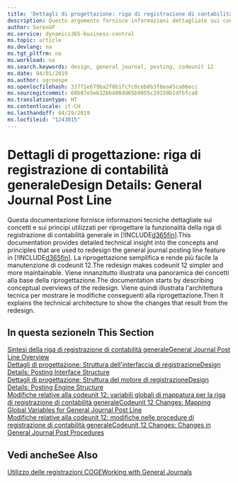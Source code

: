 ```yaml
---
title: 'Dettagli di progettazione: riga di registrazione di contabilità generale | Microsoft Docs'
description: Questo argomento fornisce informazioni dettagliate sui concetti e sui principi utilizzati per riprogettare la funzionalità della riga di registrazione di contabilità generale in Business Central.
author: SorenGP
ms.service: dynamics365-business-central
ms.topic: article
ms.devlang: na
ms.tgt_pltfrm: na
ms.workload: na
ms.search.keywords: design, general journal, posting, codeunit 12
ms.date: 04/01/2019
ms.author: sgroespe
ms.openlocfilehash: 337f1e679ba2f0b1fcfc0ceb8b3f0ea45ca86ecc
ms.sourcegitcommit: 60b87e5eb32bb408dd65b9855c29159b1dfbfca8
ms.translationtype: HT
ms.contentlocale: it-CH
ms.lasthandoff: 04/29/2019
ms.locfileid: "1243015"
---
```

# <a name="design-details-general-journal-post-line"></a><span data-ttu-id="47acc-103">Dettagli di progettazione: riga di registrazione di contabilità generale</span><span class="sxs-lookup"><span data-stu-id="47acc-103">Design Details: General Journal Post Line</span></span>
<span data-ttu-id="47acc-104">Questa documentazione fornisce informazioni tecniche dettagliate sui concetti e sui principi utilizzati per riprogettare la funzionalità della riga di registrazione di contabilità generale in [!INCLUDE[d365fin](includes/d365fin_md.md)].</span><span class="sxs-lookup"><span data-stu-id="47acc-104">This documentation provides detailed technical insight into the concepts and principles that are used to redesign the general journal posting line feature in [!INCLUDE[d365fin](includes/d365fin_md.md)].</span></span> <span data-ttu-id="47acc-105">La riprogettazione semplifica e rende più facile la manutenzione di codeunit 12.</span><span class="sxs-lookup"><span data-stu-id="47acc-105">The redesign makes codeunit 12 simpler and more maintainable.</span></span> <span data-ttu-id="47acc-106">Viene innanzitutto illustrata una panoramica dei concetti alla base della riprogettazione.</span><span class="sxs-lookup"><span data-stu-id="47acc-106">The documentation starts by describing conceptual overviews of the redesign.</span></span> <span data-ttu-id="47acc-107">Viene quindi illustrata l'architettura tecnica per mostrare le modifiche conseguenti alla riprogettazione.</span><span class="sxs-lookup"><span data-stu-id="47acc-107">Then it explains the technical architecture to show the changes that result from the redesign.</span></span>  

## <a name="in-this-section"></a><span data-ttu-id="47acc-108">In questa sezione</span><span class="sxs-lookup"><span data-stu-id="47acc-108">In This Section</span></span>  
[<span data-ttu-id="47acc-109">Sintesi della riga di registrazione di contabilità generale</span><span class="sxs-lookup"><span data-stu-id="47acc-109">General Journal Post Line Overview</span></span>](design-details-general-journal-post-line-overview.md)  
[<span data-ttu-id="47acc-110">Dettagli di progettazione: Struttura dell'interfaccia di registrazione</span><span class="sxs-lookup"><span data-stu-id="47acc-110">Design Details: Posting Interface Structure</span></span>](design-details-posting-interface-structure.md)  
[<span data-ttu-id="47acc-111">Dettagli di progettazione: Struttura del motore di registrazione</span><span class="sxs-lookup"><span data-stu-id="47acc-111">Design Details: Posting Engine Structure</span></span>](design-details-posting-engine-structure.md)  
[<span data-ttu-id="47acc-112">Modifiche relative alla codeunit 12: variabili globali di mappatura per la riga di registrazione di contabilità generale</span><span class="sxs-lookup"><span data-stu-id="47acc-112">Codeunit 12 Changes: Mapping Global Variables for General Journal Post Line</span></span>](design-details-codeunit-12-changes-mapping-global-variables-for-general-journal-post-line.md)  
[<span data-ttu-id="47acc-113">Modifiche relative alla codeunit 12: modifiche nelle procedure di registrazione di contabilità generale</span><span class="sxs-lookup"><span data-stu-id="47acc-113">Codeunit 12 Changes: Changes in General Journal Post Procedures</span></span>](design-details-codeunit-12-changes-changes-in-general-journal-post-procedures.md)  

## <a name="see-also"></a><span data-ttu-id="47acc-114">Vedi anche</span><span class="sxs-lookup"><span data-stu-id="47acc-114">See Also</span></span>  
[<span data-ttu-id="47acc-115">Utilizzo delle registrazioni COGE</span><span class="sxs-lookup"><span data-stu-id="47acc-115">Working with General Journals</span></span>](ui-work-general-journals.md)
